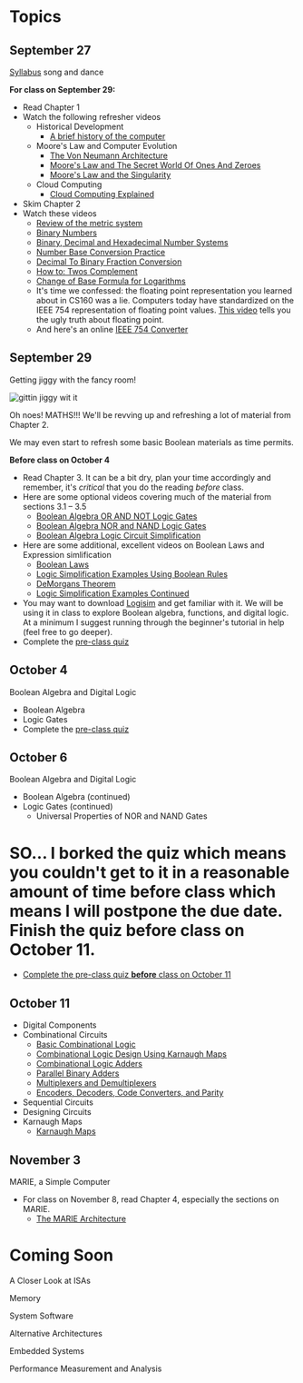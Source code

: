 # Topics

## September 27
[Syllabus](https://github.com/joeparis/CS271-Fall-16/blob/master/README.md) song and dance

**For class on September 29:**

* Read Chapter 1
* Watch the following refresher videos
	* Historical Development
		* [A brief history of the computer](https://www.youtube.com/embed/97HvcEPHsyI)
	* Moore's Law and Computer Evolution
		* [The Von Neumann Architecture](https://youtu.be/5BpgAHBZgec)
		* [Moore's Law and The Secret World Of Ones And Zeroes](https://youtu.be/1qQE5Xwe7fs)
		* [Moore's Law and the Singularity](https://youtu.be/YXYcvxg_Yro)
	* Cloud Computing 
		* [Cloud Computing Explained](https://youtu.be/gqdDyEEn92Y)
* Skim Chapter 2
* Watch these videos
	* [Review of the metric system](https://youtu.be/UyDMwnkeAwQ)
	* [Binary Numbers](https://youtu.be/ry1hpm1GXVI)
	* [Binary, Decimal and Hexadecimal Number Systems](https://youtu.be/_97OwCkjh3c)
	* [Number Base Conversion Practice](https://youtu.be/Fpm-E5v6ddc)
	* [Decimal To Binary Fraction Conversion](https://youtu.be/j8Ya6b27wEA)
	* [How to: Twos Complement](https://youtu.be/n6taPbsRqV4)
	* [Change of Base Formula for Logarithms](https://youtu.be/pZqDXF-hA18)
	* It's time we confessed: the floating point representation you learned about in CS160 was a lie. Computers today have standardized on the IEEE 754 representation of floating point values. [This video](https://youtu.be/yh2m7BSzRRo) tells you the ugly truth about floating point.
	* And here's an online 
[IEEE 754 Converter](http://www.h-schmidt.net/FloatConverter/IEEE754.html)

 
## September 29
Getting jiggy with the fancy room!

![gittin jiggy wit it](http://i.imgur.com/vPA4g0b.gif)


Oh noes! MATHS!!! We'll be revving up and refreshing a lot of material from Chapter 2.

We may even start to refresh some basic Boolean materials as time permits. 

**Before class on October 4**
* Read Chapter 3. It can be a bit dry, plan your time accordingly and remember, it's *critical* that you do the reading *before* class.
* Here are some optional videos covering much of the material from sections 3.1 – 3.5
  * [Boolean Algebra OR AND NOT Logic Gates](https://youtu.be/iStLeNIZ6Pg)
  * [Boolean Algebra NOR and NAND Logic Gates](https://youtu.be/qUio80-zcIU)
  * [Boolean Algebra Logic Circuit Simplification](https://youtu.be/JqhaPnJGe7g)
* Here are some additional, excellent videos on Boolean Laws and Expression simlification
  * [Boolean Laws](https://youtu.be/hQefZ6d9m2k)
  * [Logic Simplification Examples Using Boolean Rules](https://youtu.be/59BbncMjL8I)
  * [DeMorgans Theorem](https://youtu.be/wTUO3_kYOMY)
  * [Logic Simplification Examples Continued](https://youtu.be/6jILMHPCa98)
* You may want to download [Logisim](http://www.cburch.com/logisim/) and get familiar with it. We will be using it in class to explore Boolean algebra, functions, and digital logic. At a minimum I suggest running through the beginner's tutorial in help (feel free to go deeper). 
* Complete the [pre-class quiz](https://goo.gl/forms/LvitD7pdVzAEb4jI2)

## October 4
Boolean Algebra and Digital Logic
* Boolean Algebra
* Logic Gates
* Complete the [pre-class quiz](https://goo.gl/forms/rQtEeM7CWw6vqtak2)

## October 6
Boolean Algebra and Digital Logic
* Boolean Algebra (continued)
* Logic Gates (continued)
  * Universal Properties of NOR and NAND Gates

# SO... I borked the quiz which means you couldn't get to it in a reasonable amount of time before class which means I will postpone the due date. Finish the quiz before class on October 11.
* [Complete the pre-class quiz **before** class on October 11](https://goo.gl/forms/rQtEeM7CWw6vqtak2)

## October 11
* Digital Components
* Combinational Circuits
   * [Basic Combinational Logic](https://youtu.be/UYUhgS8N_fs)
   * [Combinational Logic Design Using Karnaugh Maps](https://youtu.be/NuVMKfcwzYE)
   * [Combinational Logic Adders](https://youtu.be/2Ff3hINRUTE)
   * [Parallel Binary Adders](https://youtu.be/sRCneBPGyec)
   * [Multiplexers and Demultiplexers](https://youtu.be/kxHRk7YCzac)   
   * [Encoders, Decoders, Code Converters, and Parity](https://youtu.be/qBYbqh4QgNU)
* Sequential Circuits
* Designing Circuits
* Karnaugh Maps
  * [Karnaugh Maps](https://youtu.be/eGNdpwOrsTo)

## November 3
MARIE, a Simple Computer
* For class on November 8, read Chapter 4, especially the sections on MARIE.
	* [The MARIE Architecture](https://youtu.be/e8fYVxwnSOE)


# Coming Soon
A Closer Look at ISAs

Memory

System Software

Alternative Architectures

Embedded Systems

Performance Measurement and Analysis
